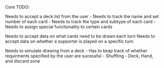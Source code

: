 Core TODO:

Needs to accept a deck list from the user
	- Needs to track the name and set number of each card
	- Needs to track the type and subtype of each card
	- Needs to assign special functionality to certain cards

Needs to accept data on what cards need to be drawn each turn
Needs to accept data on whether a supporter is played on a specific turn

Needs to simulate drawing from a deck
	- Has to keap track of whether requirments specified by the user are sucessful
	- Shuffling
	- Deck, Hand, and discard zone